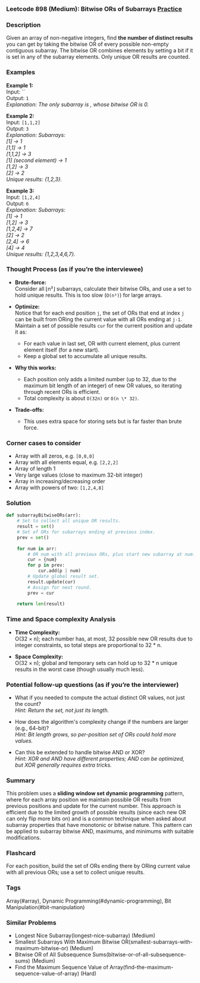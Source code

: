 ### Leetcode 898 (Medium): Bitwise ORs of Subarrays [Practice](https://leetcode.com/problems/bitwise-ors-of-subarrays)

### Description  
Given an array of non-negative integers, find **the number of distinct results** you can get by taking the bitwise OR of every possible non-empty contiguous subarray. The bitwise OR combines elements by setting a bit if it is set in any of the subarray elements. Only unique OR results are counted.

### Examples  

**Example 1:**  
Input: ``  
Output: `1`  
*Explanation: The only subarray is , whose bitwise OR is 0.*

**Example 2:**  
Input: `[1,1,2]`  
Output: `3`  
*Explanation: Subarrays:  
[1] → 1  
[1,1] → 1  
[1,1,2] → 3  
[1] (second element) → 1  
[1,2] → 3  
[2] → 2  
Unique results: {1,2,3}.*

**Example 3:**  
Input: `[1,2,4]`  
Output: `6`  
*Explanation: Subarrays:  
[1] → 1  
[1,2] → 3  
[1,2,4] → 7  
[2] → 2  
[2,4] → 6  
[4] → 4  
Unique results: {1,2,3,4,6,7}.*

### Thought Process (as if you’re the interviewee)  

- **Brute-force:**  
  Consider all ⌊n²⌋ subarrays, calculate their bitwise ORs, and use a set to hold unique results. This is too slow (`O(n³)`) for large arrays.

- **Optimize:**  
  Notice that for each end position `j`, the set of ORs that end at index `j` can be built from ORing the current value with all ORs ending at `j-1`.  
  Maintain a set of possible results `cur` for the current position and update it as:  
  - For each value in last set, OR with current element, plus current element itself (for a new start).  
  - Keep a global set to accumulate all unique results.

- **Why this works:**  
  - Each position only adds a limited number (up to 32, due to the maximum bit length of an integer) of new OR values, so iterating through recent ORs is efficient.
  - Total complexity is about `O(32n)` or `O(n \* 32)`.

- **Trade-offs:**  
  - This uses extra space for storing sets but is far faster than brute force.

### Corner cases to consider  
- Array with all zeros, e.g. `[0,0,0]`  
- Array with all elements equal, e.g. `[2,2,2]`  
- Array of length 1  
- Very large values (close to maximum 32-bit integer)  
- Array in increasing/decreasing order  
- Array with powers of two: `[1,2,4,8]`

### Solution

```python
def subarrayBitwiseORs(arr):
    # Set to collect all unique OR results.
    result = set()
    # Set of ORs for subarrays ending at previous index.
    prev = set()
    
    for num in arr:
        # OR num with all previous ORs, plus start new subarray at num.
        cur = {num}
        for p in prev:
            cur.add(p | num)
        # Update global result set.
        result.update(cur)
        # Assign for next round.
        prev = cur
        
    return len(result)
```

### Time and Space complexity Analysis  

- **Time Complexity:**  
  O(32 × n); each number has, at most, 32 possible new OR results due to integer constraints, so total steps are proportional to 32 \* n.

- **Space Complexity:**  
  O(32 × n); global and temporary sets can hold up to 32 \* n unique results in the worst case (though usually much less).

### Potential follow-up questions (as if you’re the interviewer)  

- What if you needed to compute the actual distinct OR values, not just the count?  
  *Hint: Return the set, not just its length.*

- How does the algorithm's complexity change if the numbers are larger (e.g., 64-bit)?  
  *Hint: Bit length grows, so per-position set of ORs could hold more values.*

- Can this be extended to handle bitwise AND or XOR?  
  *Hint: XOR and AND have different properties; AND can be optimized, but XOR generally requires extra tricks.*

### Summary
This problem uses a **sliding window set dynamic programming** pattern, where for each array position we maintain possible OR results from previous positions and update for the current number. This approach is efficient due to the limited growth of possible results (since each new OR can only flip more bits on) and is a common technique when asked about subarray properties that have monotonic or bitwise nature. This pattern can be applied to subarray bitwise AND, maximums, and minimums with suitable modifications.


### Flashcard
For each position, build the set of ORs ending there by ORing current value with all previous ORs; use a set to collect unique results.

### Tags
Array(#array), Dynamic Programming(#dynamic-programming), Bit Manipulation(#bit-manipulation)

### Similar Problems
- Longest Nice Subarray(longest-nice-subarray) (Medium)
- Smallest Subarrays With Maximum Bitwise OR(smallest-subarrays-with-maximum-bitwise-or) (Medium)
- Bitwise OR of All Subsequence Sums(bitwise-or-of-all-subsequence-sums) (Medium)
- Find the Maximum Sequence Value of Array(find-the-maximum-sequence-value-of-array) (Hard)